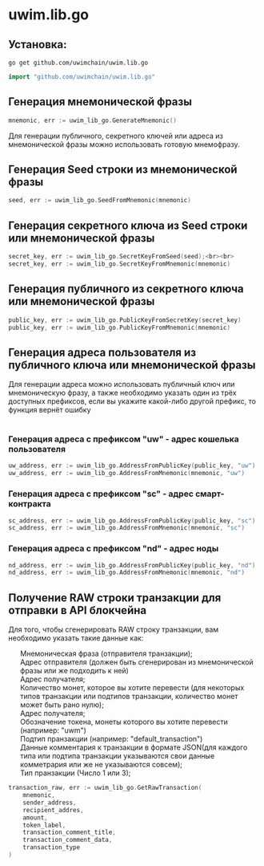 # uwim.lib.go

<h2>Установка:</h2> 

```
go get github.com/uwimchain/uwim.lib.go
```

```go
import "github.com/uwimchain/uwim.lib.go"
```
<h2>Генерация мнемонической фразы</h2>

```go
mnemonic, err := uwim_lib_go.GenerateMnemonic()
```

Для генерации публичного, секретного ключей или адреса из мнемонической фразы можно использовать готовую мнемофразу.

<h2>Генерация Seed строки из мнемонической фразы</h2>
  
```go
seed, err := uwim_lib_go.SeedFromMnemonic(mnemonic)
```
<h2>Генерация секретного ключа из Seed строки или мнемонической фразы</h2>

```go
secret_key, err := uwim_lib_go.SecretKeyFromSeed(seed);<br><br>
secret_key, err := uwim_lib_go.SecretKeyFromMnemonic(mnemonic)
```
<h2>Генерация публичного из секретного ключа или мнемонической фразы</h2>

```go
public_key, err := uwim_lib_go.PublicKeyFromSecretKey(secret_key)
public_key, err := uwim_lib_go.PublicKeyFromMnemonic(mnemonic)
```
<h2>Генерация адреса пользователя из публичного ключа или мнемонической фразы</h2>

Для генерации адреса можно использовать публичный ключ или мнемоническую фразу, а также необходимо указать один из трёх доступных префиксов, если вы укажите какой-либо другой префикс, то функция вернёт ошибку<br><br>

<h3>Генерация адреса с префиксом "uw" - адрес кошелька пользователя</h3>

```go
uw_address, err := uwim_lib_go.AddressFromPublicKey(public_key, "uw")
uw_address, err := uwim_lib_go.AddressFromMnemonic(mnemonic, "uw")
```
<h3>Генерация адреса с префиксом "sc" - адрес смарт-контракта</h3>

```go
sc_address, err := uwim_lib_go.AddressFromPublicKey(public_key, "sc")
sc_address, err := uwim_lib_go.AddressFromMnemonic(mnemonic, "sc")
```
<h3>Генерация адреса с префиксом "nd" - адрес ноды</h3>

```go
nd_address, err := uwim_lib_go.AddressFromPublicKey(public_key, "nd")
nd_address, err := uwim_lib_go.AddressFromMnemonic(mnemonic, "nd")
```
<h2>Получение RAW строки транзакции для отправки в API блокчейна</h2>

Для того, чтобы сгенерировать RAW строку транзакции, вам необходимо указать такие данные как:

<ul>
  Мнемоническая фраза (отправителя транзакции);<br>
  Адрес отправителя (должен быть сгенерирован из мнемонической фразы или же подходить к ней)<br>
  Адрес получателя;<br>
  Количество монет, которое вы хотите перевести (для некоторых типов транзакции или подтипов транзакции, количество монет может быть рано нулю);<br>
  Адрес получателя;<br>
  Обозначение токена, монеты которого вы хотите перевести (например: "uwm")<br>
  Подтип пранзакции (например: "default_transaction")<br>
  Данные комментария к транзакции в формате JSON(для каждого типа или подтипа транзакции указываются свои данные комметрария или же не указываются совсем);<br>
  Тип пранзакции (Число 1 или 3);
</ul>
  
```go
transaction_raw, err := uwim_lib_go.GetRawTransaction(
    mnemonic,
    sender_address,
    recipient_addres,
    amount,
    token_label,
    transaction_comment_title,
    transaction_comment_data,
    transaction_type
)
```
